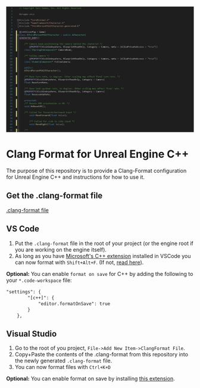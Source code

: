 ![Before and After](./before_after_clang_format.gif)

# Clang Format for Unreal Engine C++
The purpose of this repository is to provide a Clang-Format configuration for Unreal Engine C++ and instructions for how to use it.

## Get the .clang-format file
[.clang-format file](./.clang-format)

## VS Code
1. Put the `.clang-format` file in the root of your project (or the engine root if you are working on the engine itself).
2. As long as you have [Microsoft's C++ extension](https://marketplace.visualstudio.com/items?itemName=ms-vscode.cpptools) installed in VSCode you can now format with `Shift+Alt+F`. (If not, [read here](https://code.visualstudio.com/docs/cpp/cpp-ide#_code-formatting)).

**Optional:** You can enable `format on save` for C++ by adding the following to your `*.code-workspace` file:
```
"settings": {
		"[c++]": {
			"editor.formatOnSave": true
		}
	},
```

## Visual Studio
1. Go to the root of you project, `File->Add New Item->ClangFormat File`.
2. Copy+Paste the contents of the .clang-format from this repository into the newly generated `.clang-format` file. 
3. You can now format files with `Ctrl+K+D`

**Optional:** You can enable format on save by installing [this extension](https://marketplace.visualstudio.com/items?itemName=mynkow.FormatdocumentonSave).

